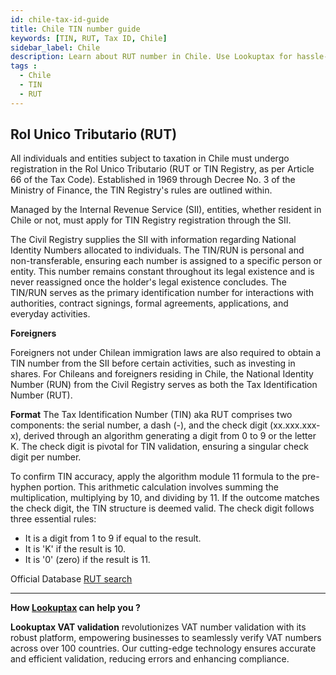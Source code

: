 ```yaml
---
id: chile-tax-id-guide
title: Chile TIN number guide
keywords: [TIN, RUT, Tax ID, Chile]
sidebar_label: Chile
description: Learn about RUT number in Chile. Use Lookuptax for hassle-free tax id validation in Chile and other 100+ countries
tags : 
  - Chile
  - TIN
  - RUT
---
```

## Rol Unico Tributario (RUT)
All individuals and entities subject to taxation in Chile must undergo registration in the Rol Unico Tributario (RUT or TIN Registry, as per Article 66 of the Tax Code). Established in 1969 through Decree No. 3 of the Ministry of Finance, the TIN Registry's rules are outlined within.

Managed by the Internal Revenue Service (SII), entities, whether resident in Chile or not, must apply for TIN Registry registration through the SII. 

The Civil Registry supplies the SII with information regarding National Identity Numbers allocated to individuals. The TIN/RUN is personal and non-transferable, ensuring each number is assigned to a specific person or entity. This number remains constant throughout its legal existence and is never reassigned once the holder's legal existence concludes. The TIN/RUN serves as the primary identification number for interactions with authorities, contract signings, formal agreements, applications, and everyday activities. 


**Foreigners** 

Foreigners not under Chilean immigration laws are also required to obtain a TIN number from the SII before certain activities, such as investing in shares. For Chileans and foreigners residing in Chile, the National Identity Number (RUN) from the Civil Registry serves as both the Tax Identification Number (RUT). 

**Format** 
The Tax Identification Number (TIN) aka RUT comprises two components: the serial number, a dash (-), and the check digit (xx.xxx.xxx-x), derived through an algorithm generating a digit from 0 to 9 or the letter K. The check digit is pivotal for TIN validation, ensuring a singular check digit per number.

To confirm TIN accuracy, apply the algorithm module 11 formula to the pre-hyphen portion. This arithmetic calculation involves summing the multiplication, multiplying by 10, and dividing by 11. If the outcome matches the check digit, the TIN structure is deemed valid. The check digit follows three essential rules:

- It is a digit from 1 to 9 if equal to the result.
- It is 'K' if the result is 10.
- It is '0' (zero) if the result is 11.




Official Database [RUT search](https://zeus.sii.cl/cvc/stc/stc.html)

----
**How [Lookuptax](https://lookuptax.com/) can help you ?**

**Lookuptax VAT validation** revolutionizes VAT number validation with its robust platform, empowering businesses to seamlessly verify VAT numbers across over 100 countries. Our cutting-edge technology ensures accurate and efficient validation, reducing errors and enhancing compliance.
